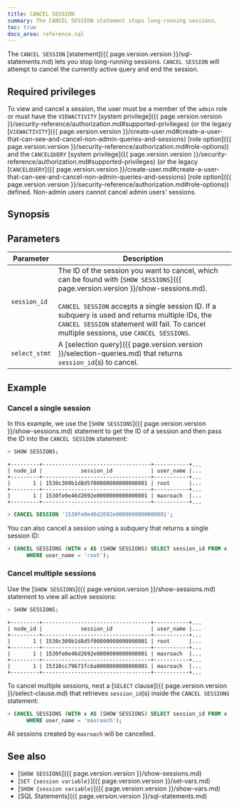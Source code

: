 ```yaml
---
title: CANCEL SESSION
summary: The CANCEL SESSION statement stops long-running sessions.
toc: true
docs_area: reference.sql
---
```


The `CANCEL SESSION` [statement]({{ page.version.version }}/sql-statements.md) lets you stop long-running sessions. `CANCEL SESSION` will attempt to cancel the currently active query and end the session.

## Required privileges

To view and cancel a session, the user must be a member of the `admin` role or must have the `VIEWACTIVITY` [system privilege]({{ page.version.version }}/security-reference/authorization.md#supported-privileges) (or the legacy [`VIEWACTIVITY`]({{ page.version.version }}/create-user.md#create-a-user-that-can-see-and-cancel-non-admin-queries-and-sessions) [role option]({{ page.version.version }}/security-reference/authorization.md#role-options)) and the `CANCELQUERY` [system privilege]({{ page.version.version }}/security-reference/authorization.md#supported-privileges) (or the legacy [`CANCELQUERY`]({{ page.version.version }}/create-user.md#create-a-user-that-can-see-and-cancel-non-admin-queries-and-sessions) [role option]({{ page.version.version }}/security-reference/authorization.md#role-options)) defined. Non-admin users cannot cancel admin users' sessions.

## Synopsis

<div>
</div>

## Parameters

Parameter | Description
----------|------------
`session_id` | The ID of the session you want to cancel, which can be found with [`SHOW SESSIONS`]({{ page.version.version }}/show-sessions.md).<br><br>`CANCEL SESSION` accepts a single session ID. If a subquery is used and returns multiple IDs, the `CANCEL SESSION` statement will fail. To cancel multiple sessions, use `CANCEL SESSIONS`.
`select_stmt` | A [selection query]({{ page.version.version }}/selection-queries.md) that returns `session_id`(s) to cancel.

## Example

### Cancel a single session

In this example, we use the [`SHOW SESSIONS`]({{ page.version.version }}/show-sessions.md) statement to get the ID of a session and then pass the ID into the `CANCEL SESSION` statement:

~~~ sql
> SHOW SESSIONS;
~~~
~~~
+---------+----------------------------------+-----------+...
| node_id |            session_id            | user_name |...
+---------+----------------------------------+-----------+...
|       1 | 1530c309b1d8d5f00000000000000001 | root      |...
+---------+----------------------------------+-----------+...
|       1 | 1530fe0e46d2692e0000000000000001 | maxroach  |...
+---------+----------------------------------+-----------+...
~~~

~~~ sql
> CANCEL SESSION '1530fe0e46d2692e0000000000000001';
~~~

You can also cancel a session using a subquery that returns a single session ID:

~~~ sql
> CANCEL SESSIONS (WITH x AS (SHOW SESSIONS) SELECT session_id FROM x
      WHERE user_name = 'root');
~~~

### Cancel multiple sessions

Use the [`SHOW SESSIONS`]({{ page.version.version }}/show-sessions.md) statement to view all active sessions:

~~~ sql
> SHOW SESSIONS;
~~~
~~~
+---------+----------------------------------+-----------+...
| node_id |            session_id            | user_name |...
+---------+----------------------------------+-----------+...
|       1 | 1530c309b1d8d5f00000000000000001 | root      |...
+---------+----------------------------------+-----------+...
|       1 | 1530fe0e46d2692e0000000000000001 | maxroach  |...
+---------+----------------------------------+-----------+...
|       1 | 15310cc79671fc6a0000000000000001 | maxroach  |...
+---------+----------------------------------+-----------+...
~~~

To cancel multiple sessions, nest a [`SELECT` clause]({{ page.version.version }}/select-clause.md) that retrieves `session_id`(s) inside the `CANCEL SESSIONS` statement:

~~~ sql
> CANCEL SESSIONS (WITH x AS (SHOW SESSIONS) SELECT session_id FROM x
      WHERE user_name = 'maxroach');
~~~

All sessions created by `maxroach` will be cancelled.

## See also

- [`SHOW SESSIONS`]({{ page.version.version }}/show-sessions.md)
- [`SET {session variable}`]({{ page.version.version }}/set-vars.md)
- [`SHOW {session variable}`]({{ page.version.version }}/show-vars.md)
- [SQL Statements]({{ page.version.version }}/sql-statements.md)